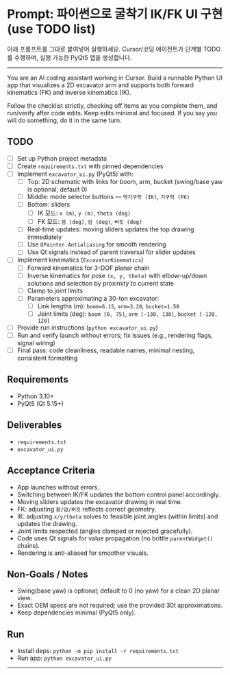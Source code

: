 # Prompt: 파이썬으로 굴착기 IK/FK UI 구현 (use TODO list)

아래 프롬프트를 그대로 붙여넣어 실행하세요. Cursor/코딩 에이전트가 단계별 TODO를 수행하며, 실행 가능한 PyQt5 앱을 생성합니다.

---
You are an AI coding assistant working in Cursor. Build a runnable Python UI app that visualizes a 2D excavator arm and supports both forward kinematics (FK) and inverse kinematics (IK).

Follow the checklist strictly, checking off items as you complete them, and run/verify after code edits. Keep edits minimal and focused. If you say you will do something, do it in the same turn.

## TODO
- [ ] Set up Python project metadata
- [ ] Create `requirements.txt` with pinned dependencies
- [ ] Implement `excavator_ui.py` (PyQt5) with:
  - [ ] Top: 2D schematic with links for boom, arm, bucket (swing/base yaw is optional; default 0)
  - [ ] Middle: mode selector buttons — `역기구학 (IK)`, `기구학 (FK)`
  - [ ] Bottom: sliders
    - [ ] IK 모드: `x (m)`, `y (m)`, `theta (deg)`
    - [ ] FK 모드: `붐 (deg)`, `암 (deg)`, `버킷 (deg)`
  - [ ] Real-time updates: moving sliders updates the top drawing immediately
  - [ ] Use `QPainter.Antialiasing` for smooth rendering
  - [ ] Use Qt signals instead of parent traversal for slider updates
- [ ] Implement kinematics (`ExcavatorKinematics`)
  - [ ] Forward kinematics for 3-DOF planar chain
  - [ ] Inverse kinematics for pose `(x, y, theta)` with elbow-up/down solutions and selection by proximity to current state
  - [ ] Clamp to joint limits
  - [ ] Parameters approximating a 30-ton excavator:
    - [ ] Link lengths (m): `boom=6.15`, `arm=3.20`, `bucket=1.50`
    - [ ] Joint limits (deg): `boom [0, 75]`, `arm [-130, 130]`, `bucket [-120, 120]`
- [ ] Provide run instructions (`python excavator_ui.py`)
- [ ] Run and verify launch without errors; fix issues (e.g., rendering flags, signal wiring)
- [ ] Final pass: code cleanliness, readable names, minimal nesting, consistent formatting

## Requirements
- Python 3.10+
- PyQt5 (Qt 5.15+)

## Deliverables
- `requirements.txt`
- `excavator_ui.py`

## Acceptance Criteria
- App launches without errors.
- Switching between IK/FK updates the bottom control panel accordingly.
- Moving sliders updates the excavator drawing in real time.
- FK: adjusting `붐/암/버킷` reflects correct geometry.
- IK: adjusting `x/y/theta` solves to feasible joint angles (within limits) and updates the drawing.
- Joint limits respected (angles clamped or rejected gracefully).
- Code uses Qt signals for value propagation (no brittle `parentWidget()` chains).
- Rendering is anti-aliased for smoother visuals.

## Non-Goals / Notes
- Swing(base yaw) is optional; default to 0 (no yaw) for a clean 2D planar view.
- Exact OEM specs are not required; use the provided 30t approximations.
- Keep dependencies minimal (PyQt5 only).

## Run
- Install deps: `python -m pip install -r requirements.txt`
- Run app: `python excavator_ui.py`

---
